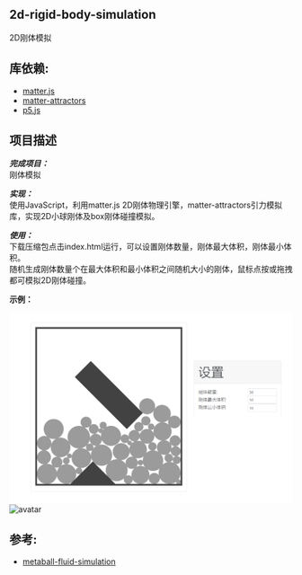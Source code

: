 ## 2d-rigid-body-simulation
2D刚体模拟  

## 库依赖:

- [matter.js](https://www.npmjs.com/package/matter-js)
- [matter-attractors](https://www.npmjs.com/package/matter-attractors)
- [p5.js](https://www.npmjs.com/package/p5)

  
## 项目描述
  
***完成项目：***  
刚体模拟  
  
***实现：***    
使用JavaScript，利用matter.js 2D刚体物理引擎，matter-attractors引力模拟库，实现2D小球刚体及box刚体碰撞模拟。  
  
***使用：***        
下载压缩包点击index.html运行，可以设置刚体数量，刚体最大体积，刚体最小体积。     
随机生成刚体数量个在最大体积和最小体积之间随机大小的刚体，鼠标点按或拖拽都可模拟2D刚体碰撞。  
  
**示例：** 
  
![avatar](/pic/1.png)  
![avatar](/pic/2.gif)  

## 参考:

- [metaball-fluid-simulation](https://github.com/mx0c/metaball-fluid-simulation)
